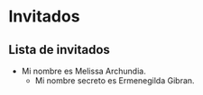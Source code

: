 # Invitados

## Lista de invitados

* Mi nombre es Melissa Archundia.
    * Mi nombre secreto es Ermenegilda Gibran.